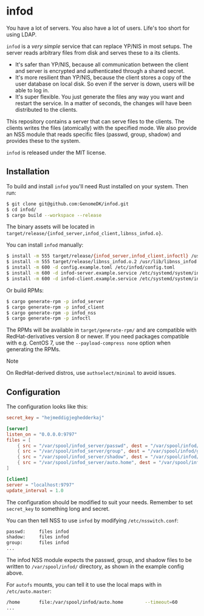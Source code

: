# infod

You have a lot of servers. You also have a lot of users. Life's too short for
using LDAP.

`infod` is a *very simple* service that can replace YP/NIS in most setups. The
server reads arbitrary files from disk and serves these to a its clients.

* It's safer than YP/NIS, because all communication between the client and
  server is encrypted and authenticated through a shared secret.
* It's more resilient than YP/NIS, because the client stores a copy of the user
  database on local disk. So even if the server is down, users will be able to
  log in.
* It's super flexible. You just generate the files any way you want and restart
  the service. In a matter of seconds, the changes will have been distributed to
  the clients.

This repository contains a server that can serve files to the clients. The
clients writes the files (atomically) with the specified mode. We also provide
an NSS module that reads specific files (passwd, group, shadow) and provides
these to the system.

`infod` is released under the MIT license.

## Installation

To build and install `infod` you'll need Rust installed on your system. Then run:

```bash
$ git clone git@github.com:GenomeDK/infod.git
$ cd infod/
$ cargo build --workspace --release
```

The binary assets will be located in `target/release/{infod_server,infod_client,libnss_infod.o}`.

You can install `infod` manually:

```bash
$ install -m 555 target/release/{infod_server,infod_client,infoctl} /usr/bin/
$ install -m 555 target/release/libnss_infod.o.2 /usr/lib/libnss_infod.so.2
$ install -m 600 -d config.example.toml /etc/infod/config.toml
$ install -m 600 -d infod-server.example.service /etc/systemd/system/infod-server.service
$ install -m 600 -d infod-client.example.service /etc/systemd/system/infod-client.service
```

Or build RPMs:

```bash
$ cargo generate-rpm -p infod_server
$ cargo generate-rpm -p infod_client
$ cargo generate-rpm -p infod_nss
$ cargo generate-rpm -p infoctl
```

The RPMs will be available in `target/generate-rpm/` and are compatible with
RedHat-derivatives version 8 or newer. If you need packages compatible with e.g.
CentOS 7, use the `--payload-compress none` option when generating the RPMs.

> [!NOTE]
> On RedHat-derived distros, use `authselect/minimal` to avoid issues.

## Configuration

The configuration looks like this:

```toml
secret_key = "hejmeddigjeghedderkaj"

[server]
listen_on = "0.0.0.0:9797"
files = [
    { src = "/var/spool/infod_server/passwd", dest = "/var/spool/infod/passwd", mode = 0o444 },
    { src = "/var/spool/infod_server/group", dest = "/var/spool/infod/group", mode = 0o444 },
    { src = "/var/spool/infod_server/shadow", dest = "/var/spool/infod/shadow", mode = 0o000 },
    { src = "/var/spool/infod_server/auto.home", dest = "/var/spool/infod/auto.home", mode = 0o400 },
]

[client]
server = "localhost:9797"
update_interval = 1.0
```

The configuration should be modified to suit your needs. Remember to set
`secret_key` to something long and secret.

You can then tell NSS to use `infod` by modifying `/etc/nsswitch.conf`:

```bash
passwd:     files infod
shadow:     files infod
group:      files infod
...
```

The infod NSS module expects the passwd, group, and shadow files to be written
to `/var/spool/infod/` directory, as shown in the example config above.

For `autofs` mounts, you can tell it to use the local maps with in
`/etc/auto.master`:

```bash
/home       file:/var/spool/infod/auto.home        --timeout=60
...
```

